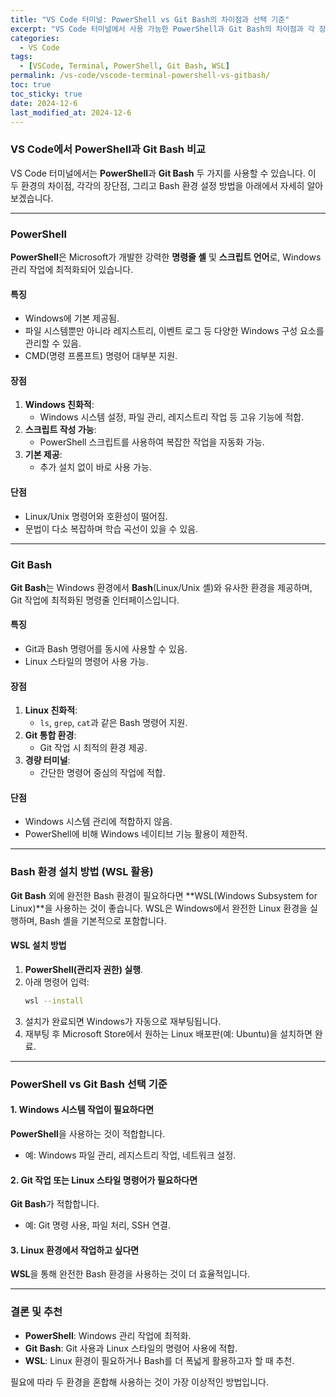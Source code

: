 ```yaml
---
title: "VS Code 터미널: PowerShell vs Git Bash의 차이점과 선택 기준"
excerpt: "VS Code 터미널에서 사용 가능한 PowerShell과 Git Bash의 차이점과 각 장단점을 비교하고, Bash 설치 방법까지 정리합니다."
categories:
  - VS Code
tags:
  - [VSCode, Terminal, PowerShell, Git Bash, WSL]
permalink: /vs-code/vscode-terminal-powershell-vs-gitbash/
toc: true
toc_sticky: true
date: 2024-12-6
last_modified_at: 2024-12-6
---
```


### VS Code에서 PowerShell과 Git Bash 비교

VS Code 터미널에서는 **PowerShell**과 **Git Bash** 두 가지를 사용할 수 있습니다. 이 두 환경의 차이점, 각각의 장단점, 그리고 Bash 환경 설정 방법을 아래에서 자세히 알아보겠습니다.

---

### PowerShell

**PowerShell**은 Microsoft가 개발한 강력한 **명령줄 셸** 및 **스크립트 언어**로, Windows 관리 작업에 최적화되어 있습니다.

#### 특징
- Windows에 기본 제공됨.
- 파일 시스템뿐만 아니라 레지스트리, 이벤트 로그 등 다양한 Windows 구성 요소를 관리할 수 있음.
- CMD(명령 프롬프트) 명령어 대부분 지원.

#### 장점
1. **Windows 친화적**:  
   - Windows 시스템 설정, 파일 관리, 레지스트리 작업 등 고유 기능에 적합.
2. **스크립트 작성 가능**:  
   - PowerShell 스크립트를 사용하여 복잡한 작업을 자동화 가능.
3. **기본 제공**:  
   - 추가 설치 없이 바로 사용 가능.

#### 단점
- Linux/Unix 명령어와 호환성이 떨어짐.
- 문법이 다소 복잡하며 학습 곡선이 있을 수 있음.

---

### Git Bash

**Git Bash**는 Windows 환경에서 **Bash**(Linux/Unix 셸)와 유사한 환경을 제공하며, Git 작업에 최적화된 명령줄 인터페이스입니다.

#### 특징
- Git과 Bash 명령어를 동시에 사용할 수 있음.
- Linux 스타일의 명령어 사용 가능.

#### 장점
1. **Linux 친화적**:  
   - `ls`, `grep`, `cat`과 같은 Bash 명령어 지원.
2. **Git 통합 환경**:  
   - Git 작업 시 최적의 환경 제공.
3. **경량 터미널**:  
   - 간단한 명령어 중심의 작업에 적합.

#### 단점
- Windows 시스템 관리에 적합하지 않음.
- PowerShell에 비해 Windows 네이티브 기능 활용이 제한적.

---

### Bash 환경 설치 방법 (WSL 활용)

**Git Bash** 외에 완전한 Bash 환경이 필요하다면 **WSL(Windows Subsystem for Linux)**을 사용하는 것이 좋습니다. WSL은 Windows에서 완전한 Linux 환경을 실행하며, Bash 셸을 기본적으로 포함합니다.

#### WSL 설치 방법
1. **PowerShell(관리자 권한) 실행**.  
2. 아래 명령어 입력:  
   ```bash
   wsl --install
   ```
3. 설치가 완료되면 Windows가 자동으로 재부팅됩니다.
4. 재부팅 후 Microsoft Store에서 원하는 Linux 배포판(예: Ubuntu)을 설치하면 완료.

---

### PowerShell vs Git Bash 선택 기준

#### 1. **Windows 시스템 작업이 필요하다면**  
   **PowerShell**을 사용하는 것이 적합합니다.  
   - 예: Windows 파일 관리, 레지스트리 작업, 네트워크 설정.

#### 2. **Git 작업 또는 Linux 스타일 명령어가 필요하다면**  
   **Git Bash**가 적합합니다.  
   - 예: Git 명령 사용, 파일 처리, SSH 연결.

#### 3. **Linux 환경에서 작업하고 싶다면**  
   **WSL**을 통해 완전한 Bash 환경을 사용하는 것이 더 효율적입니다.

---

### 결론 및 추천

- **PowerShell**: Windows 관리 작업에 최적화.  
- **Git Bash**: Git 사용과 Linux 스타일의 명령어 사용에 적합.  
- **WSL**: Linux 환경이 필요하거나 Bash를 더 폭넓게 활용하고자 할 때 추천.

필요에 따라 두 환경을 혼합해 사용하는 것이 가장 이상적인 방법입니다.
